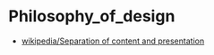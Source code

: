 # Philosophy_of_design

* [wikipedia/Separation of content and presentation](https://en.wikipedia.org/wiki/Separation_of_content_and_presentation)
